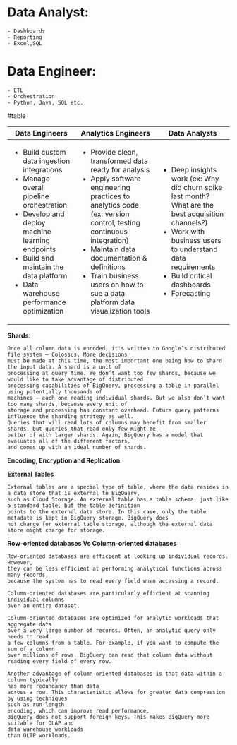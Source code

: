 # Data Analyst:
    - Dashboards
    - Reporting
    - Excel,SQL
# Data Engineer:
    - ETL
    - Orchestration
    - Python, Java, SQL etc.

#table

| Data Engineers                                                                                                                                                                                                                                                  | Analytics Engineers		                                                                                                                                                                                                                                                                                                                 | Data Analysts                                                                                                                                                                                                                                               |
|-----------------------------------------------------------------------------------------------------------------------------------------------------------------------------------------------------------------------------------------------------------------|---------------------------------------------------------------------------------------------------------------------------------------------------------------------------------------------------------------------------------------------------------------------------------------------------------------------------------------|-------------------------------------------------------------------------------------------------------------------------------------------------------------------------------------------------------------------------------------------------------------|
| <ul><li>Build custom data ingestion integrations</li><li>Manage overall pipeline orchestration </li><li>Develop and deploy machine learning endpoints </li><li>Build and maintain the data platform  </li><li>Data warehouse performance optimization</li></ul> | <ul><li>Provide clean, transformed data ready for analysis</li><li>Apply software engineering practices to analytics code (ex: version control, testing continuous integration) </li> <li>Maintain data documentation & definitions </li> <li>Train business users on how to sue a data platform data visualization tools </li> </ul> | <ul> <li> Deep insights work (ex: Why did churn spike last month? What are the best acquisition channels?)  </li> <li>Work with business users to      understand data requirements </li> <li> Build critical dashboards  </li> <li>Forecasting </li> </ul> |

**Shards**:
````
Once all column data is encoded, it's written to Google’s distributed file system — Colossus. More decisions 
must be made at this time, the most important one being how to shard the input data. A shard is a unit of 
processing at query time. We don’t want too few shards, because we would like to take advantage of distributed 
processing capabilities of BigQuery, processing a table in parallel using potentially thousands of 
machines — each one reading individual shards. But we also don’t want too many shards, because every unit of 
storage and processing has constant overhead. Future query patterns influence the sharding strategy as well. 
Queries that will read lots of columns may benefit from smaller shards, but queries that read only few might be 
better of with larger shards. Again, BigQuery has a model that evaluates all of the different factors, 
and comes up with an ideal number of shards.
````
**Encoding, Encryption and Replication**:

**External Tables**
````
External tables are a special type of table, where the data resides in a data store that is external to BigQuery, 
such as Cloud Storage. An external table has a table schema, just like a standard table, but the table definition
points to the external data store. In this case, only the table metadata is kept in BigQuery storage. BigQuery does
not charge for external table storage, although the external data store might charge for storage.
````

**Row-oriented databases Vs Column-oriented databases**
````
Row-oriented databases are efficient at looking up individual records. However, 
they can be less efficient at performing analytical functions across many records, 
because the system has to read every field when accessing a record.

Column-oriented databases are particularly efficient at scanning individual columns 
over an entire dataset.

Column-oriented databases are optimized for analytic workloads that aggregate data 
over a very large number of records. Often, an analytic query only needs to read 
a few columns from a table. For example, if you want to compute the sum of a column 
over millions of rows, BigQuery can read that column data without reading every field of every row.

Another advantage of column-oriented databases is that data within a column typically 
has more redundancy than data
across a row. This characteristic allows for greater data compression by using techniques 
such as run-length 
encoding, which can improve read performance.
BigQuery does not support foreign keys. This makes BigQuery more suitable for OLAP and 
data warehouse workloads 
than OLTP workloads. 
````

